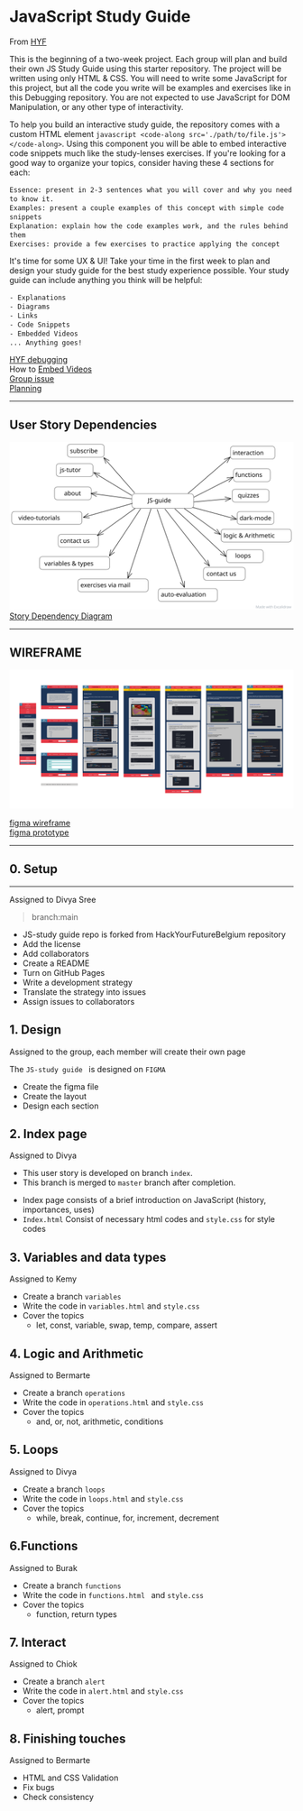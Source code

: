 # JavaScript Study Guide

From [HYF](https://github.com/HackYourFutureBelgium/debugging#after-class-1)   

This is the beginning of a two-week project. Each group will plan and build their own JS Study Guide using this starter repository. The project will be written using only HTML & CSS. You will need to write some JavaScript for this project, but all the code you write will be examples and exercises like in this Debugging repository. You are not expected to use JavaScript for DOM Manipulation, or any other type of interactivity.

To help you build an interactive study guide, the repository comes with a custom HTML element ```javascript <code-along src='./path/to/file.js'></code-along>```. Using this component you will be able to embed interactive code snippets much like the study-lenses exercises. If you're looking for a good way to organize your topics, consider having these 4 sections for each:

    Essence: present in 2-3 sentences what you will cover and why you need to know it.
    Examples: present a couple examples of this concept with simple code snippets
    Explanation: explain how the code examples work, and the rules behind them
    Exercises: provide a few exercises to practice applying the concept

It's time for some UX & UI! Take your time in the first week to plan and design your study guide for the best study experience possible. Your study guide can include anything you think will be helpful:

    - Explanations
    - Diagrams
    - Links
    - Code Snippets
    - Embedded Videos
    ... Anything goes!

[HYF debugging](https://github.com/HackYourFutureBelgium/debugging)     
How to [Embed Videos](https://developer.mozilla.org/en-US/docs/Learn/JavaScript/Client-side_web_APIs/Video_and_audio_APIs)    
[Group issue](https://github.com/HackYourFutureBelgium/class-11-12/issues/171)    
[Planning](https://github.com/DIVYASREE345/js-study-guide/tree/master/planning)


---

## User Story Dependencies

![dependencies](dependencies.svg)
[Story Dependency Diagram](https://excalidraw.com/#json=4863576330207232,aebTU5nKUbsZn0LZVkRBHw)

---

## WIREFRAME

![wireframe](wireframe.png)   

[figma wireframe](https://www.figma.com/file/jpEckKDjkbLQ9xvn9r5bQ8/class-11%2612-4?node-id=469%3A299)    
[figma prototype](https://www.figma.com/proto/jpEckKDjkbLQ9xvn9r5bQ8/class-11%2612-4?node-id=287%3A140&scaling=min-zoom)    

---

## 0. Setup

---
Assigned to Divya Sree
> branch:main
 * JS-study guide repo is forked from HackYourFutureBelgium repository
 * Add the license
 * Add collaborators
 * Create a README
 * Turn on GitHub Pages
 * Write a development strategy
 * Translate the strategy into issues
 * Assign issues to collaborators


## 1. Design

Assigned to the group, each member will create their own page

The `JS-study guide ` is designed on `FIGMA`
* Create the figma file
* Create the layout
* Design each section

## 2. Index page

Assigned to Divya

- This user story is developed on branch `index`.
- This branch is merged to `master` branch after completion.
* Index page consists of a brief introduction on JavaScript (history, importances, uses)
* `Index.html` Consist of necessary html codes and `style.css` for style codes

## 3. Variables and data types

Assigned to Kemy

* Create a branch ` variables `
* Write the code in `variables.html` and `style.css`
* Cover the topics 
   * let, const, variable, swap, temp, compare, assert

## 4. Logic and Arithmetic

Assigned to Bermarte

 * Create a branch ` operations `
 *  Write the code in `operations.html` and `style.css`
 * Cover the topics 
   * and, or, not, arithmetic, conditions
 
## 5. Loops

Assigned to Divya

  * Create a branch ` loops `
  * Write the code in ` loops.html ` and `style.css`
  * Cover the topics
      * while, break, continue, for, increment, decrement
      
 ## 6.Functions
 
 Assigned to Burak
 
   * Create a branch ` functions `
   * Write the code in `functions.html ` and `style.css`
   * Cover the topics
        * function, return types
        
  ## 7. Interact
  
  Assigned to Chiok
  
   *  Create a branch `alert `
   *  Write  the code in `alert.html` and `style.css`
   *  Cover the topics
       * alert, prompt
      
 ## 8. Finishing touches
 
   Assigned to Bermarte
   
 * HTML and CSS Validation
 * Fix bugs
 * Check consistency
